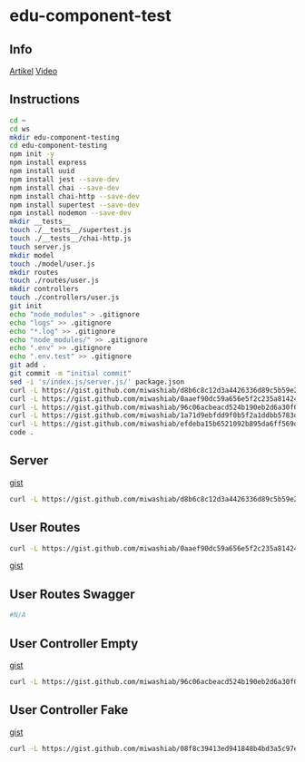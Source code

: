 # edu-component-test

## Info

[Artikel](https://rahmanfadhil.com/test-express-with-supertest/)
[Video](https://www.youtube.com/watch?v=r5L1XRZaCR0)

## Instructions

```bash
cd ~
cd ws
mkdir edu-component-testing
cd edu-component-testing
npm init -y
npm install express
npm install uuid
npm install jest --save-dev
npm install chai --save-dev
npm install chai-http --save-dev
npm install supertest --save-dev
npm install nodemon --save-dev
mkdir __tests__
touch ./__tests__/supertest.js
touch ./__tests__/chai-http.js
touch server.js
mkdir model
touch ./model/user.js
mkdir routes
touch ./routes/user.js
mkdir controllers
touch ./controllers/user.js
git init
echo "node_modules" > .gitignore
echo "logs" >> .gitignore
echo "*.log" >> .gitignore
echo "node_modules/" >> .gitignore
echo ".env" >> .gitignore
echo ".env.test" >> .gitignore
git add .
git commit -m "initial commit"
sed -i 's/index.js/server.js/' package.json
curl -L https://gist.github.com/miwashiab/d8b6c8c12d3a4426336d89c5b59e2682/raw/server.js -o server.js
curl -L https://gist.github.com/miwashiab/0aaef90dc59a656e5f2c235a81424537/raw/user.js -o ./routes/user.js
curl -L https://gist.github.com/miwashiab/96c06acbeacd524b190eb2d6a30f0aef/raw/user.js -o ./controllers/user.js
curl -L https://gist.github.com/miwashiab/1a71d9ebfdd9f0b5f2a1ddbb5783d37b/raw/supertest.js -o ./__test__/supertest.js
curl -L https://gist.github.com/miwashiab/efdeba15b6521092b895da6ff569dd93/raw/chai-http.js -o ./__test__/chai-http.js
code .
```

## Server
[gist](https://gist.github.com/miwashiab/d8b6c8c12d3a4426336d89c5b59e2682)  

```bash
curl -L https://gist.github.com/miwashiab/d8b6c8c12d3a4426336d89c5b59e2682/raw/server.js -o server.js
```

## User Routes
```bash
curl -L https://gist.github.com/miwashiab/0aaef90dc59a656e5f2c235a81424537/raw/user.js -o ./routes/user.js
```
[gist](https://gist.github.com/miwashiab/0aaef90dc59a656e5f2c235a81424537)

## User Routes Swagger

```bash
#N/A
```

## User Controller Empty
[gist](https://gist.github.com/miwashiab/96c06acbeacd524b190eb2d6a30f0aef)  
```bash
curl -L https://gist.github.com/miwashiab/96c06acbeacd524b190eb2d6a30f0aef/raw/user.js -o ./controllers/user.js
```


## User Controller Fake

[gist](https://gist.github.com/miwashiab/08f8c39413ed941848b4bd3a5c97e24d)

```bash
curl -L https://gist.github.com/miwashiab/08f8c39413ed941848b4bd3a5c97e24d/raw/user.js -o ./controllers/user.js
```

